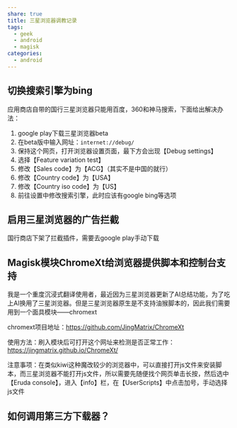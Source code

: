 ```yaml
---
share: true
title: 三星浏览器调教记录
tags:
  - geek
  - android
  - magisk
categories:
  - android
---
```

## 切换搜索引擎为bing

应用商店自带的国行三星浏览器只能用百度，360和神马搜索，下面给出解决办法：
1. google play下载三星浏览器beta
2. 在beta版中输入网址：`internet://debug/`
3. 保持这个网页，打开浏览器设置页面，最下方会出现【Debug settings】
4. 选择【Feature variation test】
5. 修改【Sales code】为【ACG】（其实不是中国的就行）
6. 修改【Country code】为【USA】
7. 修改【Country iso code】为【US】
8. 前往设置中修改搜索引擎，此时应该有google bing等选项

## 启用三星浏览器的广告拦截

国行商店下架了拦截插件，需要去google play手动下载


## Magisk模块ChromeXt给浏览器提供脚本和控制台支持

我是一个重度沉浸式翻译使用者，最近因为三星浏览器更新了AI总结功能，为了吃上AI换用了三星浏览器。但是三星浏览器原生是不支持油猴脚本的，因此我们需要用到一个面具模块——chromext

chromext项目地址：https://github.com/JingMatrix/ChromeXt

使用方法：刷入模块后可打开这个网址来检测是否正常工作：https://jingmatrix.github.io/ChromeXt/ 

注意事项：在类似kiwi这种魔改较少的浏览器中，可以直接打开js文件来安装脚本，而三星浏览器不能打开js文件，所以需要先随便找个网页单击长按，然后选中【Eruda console】，进入【info】栏，在【UserScripts】中点击加号，手动选择js文件 

## 如何调用第三方下载器？
